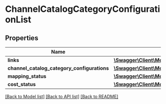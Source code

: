 # ChannelCatalogCategoryConfigurationList

## Properties
Name | Type | Description | Notes
------------ | ------------- | ------------- | -------------
**links** | [**\Swagger\Client\Model\ChannelCatalogCategoryMappingsLinks**](ChannelCatalogCategoryMappingsLinks.md) |  | 
**channel_catalog_category_configurations** | [**\Swagger\Client\Model\ChannelCatalogCategoryConfigurationInfo[]**](ChannelCatalogCategoryConfigurationInfo.md) |  | 
**mapping_status** | [**\Swagger\Client\Model\MappingStatus**](MappingStatus.md) |  | 
**cost_status** | [**\Swagger\Client\Model\CostStatus**](CostStatus.md) |  | 

[[Back to Model list]](../README.md#documentation-for-models) [[Back to API list]](../README.md#documentation-for-api-endpoints) [[Back to README]](../README.md)


